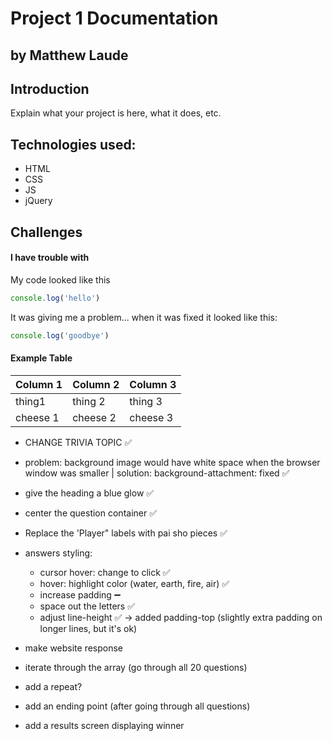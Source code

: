 # Project 1 Documentation
## by Matthew Laude

## Introduction

Explain what your project is here, what it does, etc.

## Technologies used:
- HTML
- CSS
- JS
- jQuery 

## Challenges

#### I have trouble with 

My code looked like this

```js
console.log('hello')
```

It was giving me a problem... when it was fixed it looked like this: 

```js
console.log('goodbye')
```

#### Example Table
| Column 1 | Column 2 | Column 3 |
|----------|----------|----------|
| thing1   | thing 2  | thing 3  |
| cheese 1 | cheese 2 | cheese 3 |


<!-- *** CHANGES AND COMMENTS TO BE LOGGED *** -->

- CHANGE TRIVIA TOPIC ✅
- problem: background image would have white space when the browser window was smaller | solution: background-attachment: fixed ✅
- give the heading a blue glow ✅
- center the question container ✅
- Replace the 'Player" labels with pai sho pieces ✅
- answers styling:
    - cursor hover: change to click ✅
    - hover: highlight color (water, earth, fire, air) ✅
    - increase padding ➖
    - space out the letters ✅
    - adjust line-height ✅ -> added padding-top (slightly extra padding on longer lines, but it's ok)

- make website response
- iterate through the array (go through all 20 questions)
- add a repeat?
- add an ending point (after going through all questions)
- add a results screen displaying winner